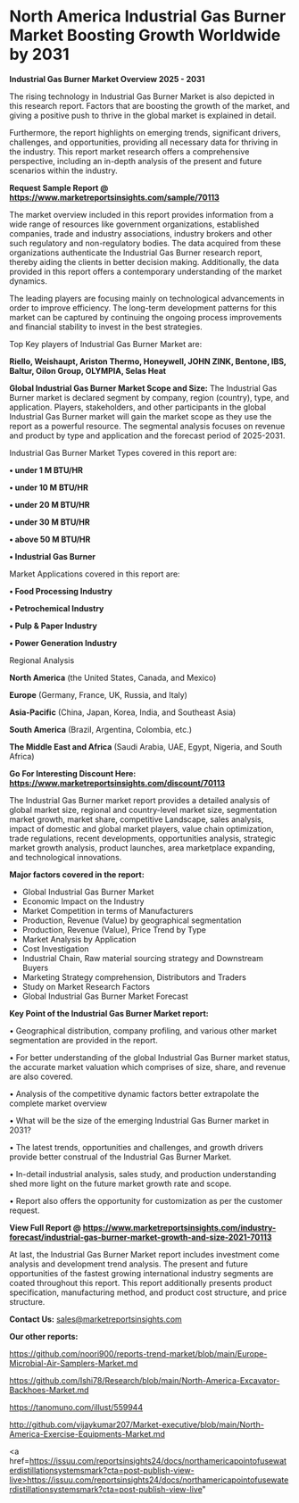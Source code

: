 # North America Industrial Gas Burner Market Boosting Growth Worldwide by 2031

<Strong> Industrial Gas Burner Market Overview 2025 - 2031</strong>

The rising technology in Industrial Gas Burner Market is also depicted in this research report. Factors that are boosting the growth of the market, and giving a positive push to thrive in the global market is explained in detail.

Furthermore, the report highlights on emerging trends, significant drivers, challenges, and opportunities, providing all necessary data for thriving in the industry. This report market research offers a comprehensive perspective, including an in-depth analysis of the present and future scenarios within the industry.

<strong>Request Sample Report @ <a href=https://www.marketreportsinsights.com/sample/70113>https://www.marketreportsinsights.com/sample/70113</a></strong>

The market overview included in this report provides information from a wide range of resources like government organizations, established companies, trade and industry associations, industry brokers and other such regulatory and non-regulatory bodies. The data acquired from these organizations authenticate the Industrial Gas Burner research report, thereby aiding the clients in better decision making. Additionally, the data provided in this report offers a contemporary understanding of the market dynamics.

The leading players are focusing mainly on technological advancements in order to improve efficiency. The long-term development patterns for this market can be captured by continuing the ongoing process improvements and financial stability to invest in the best strategies.

Top Key players of Industrial Gas Burner Market are:

<strong>Riello, Weishaupt, Ariston Thermo, Honeywell, JOHN ZINK, Bentone, IBS, Baltur, Oilon Group, OLYMPIA, Selas Heat</strong>

<strong><b>Global Industrial Gas Burner Market Scope and Size:</b></strong>
The Industrial Gas Burner market is declared segment by company, region (country), type, and application. Players, stakeholders, and other participants in the global Industrial Gas Burner market will gain the market scope as they use the report as a powerful resource. The segmental analysis focuses on revenue and product by type and application and the forecast period of 2025-2031.

Industrial Gas Burner Market Types covered in this report are:

<strong>• under 1 M BTU/HR

• under 10 M BTU/HR

• under 20 M BTU/HR

• under 30 M BTU/HR

• above 50 M BTU/HR

• Industrial Gas Burner</strong>

Market Applications covered in this report are:

<strong>• Food Processing Industry

• Petrochemical Industry

• Pulp & Paper Industry

• Power Generation Industry</strong> 

Regional Analysis

<strong>North America</strong> (the United States, Canada, and Mexico)

<strong>Europe</strong> (Germany, France, UK, Russia, and Italy)

<strong>Asia-Pacific</strong> (China, Japan, Korea, India, and Southeast Asia)

<strong>South America</strong> (Brazil, Argentina, Colombia, etc.)

<strong>The Middle East and Africa</strong> (Saudi Arabia, UAE, Egypt, Nigeria, and South Africa)

<strong>Go For Interesting Discount Here: <a href=https://www.marketreportsinsights.com/discount/70113>https://www.marketreportsinsights.com/discount/70113</a></strong>

The Industrial Gas Burner market report provides a detailed analysis of global market size, regional and country-level market size, segmentation market growth, market share, competitive Landscape, sales analysis, impact of domestic and global market players, value chain optimization, trade regulations, recent developments, opportunities analysis, strategic market growth analysis, product launches, area marketplace expanding, and technological innovations.

<strong><b>Major factors covered in the report:</b></strong>
<ul>
  <li>Global Industrial Gas Burner Market </li>
  <li>Economic Impact on the Industry</li>
  <li>Market Competition in terms of Manufacturers</li>
  <li>Production, Revenue (Value) by geographical segmentation</li>
  <li>Production, Revenue (Value), Price Trend by Type</li>
  <li>Market Analysis by Application</li>
  <li>Cost Investigation</li>
  <li>Industrial Chain, Raw material sourcing strategy and Downstream Buyers</li>
  <li>Marketing Strategy comprehension, Distributors and Traders</li>
  <li>Study on Market Research Factors</li>
  <li>Global Industrial Gas Burner Market Forecast</li>
</ul>

<strong><b>Key Point of the Industrial Gas Burner Market report:</b></strong>

• Geographical distribution, company profiling, and various other market segmentation are provided in the report.

• For better understanding of the global Industrial Gas Burner market status, the accurate market valuation which comprises of size, share, and revenue are also covered.

• Analysis of the competitive dynamic factors better extrapolate the complete market overview

• What will be the size of the emerging Industrial Gas Burner market in 2031?

• The latest trends, opportunities and challenges, and growth drivers provide better construal of the Industrial Gas Burner Market.

• In-detail industrial analysis, sales study, and production understanding shed more light on the future market growth rate and scope.

• Report also offers the opportunity for customization as per the customer request.

<strong><b>View Full Report @ <a href=https://www.marketreportsinsights.com/industry-forecast/industrial-gas-burner-market-growth-and-size-2021-70113>https://www.marketreportsinsights.com/industry-forecast/industrial-gas-burner-market-growth-and-size-2021-70113</a></b></strong>


At last, the Industrial Gas Burner Market report includes investment come analysis and development trend analysis. The present and future opportunities of the fastest growing international industry segments are coated throughout this report. This report additionally presents product specification, manufacturing method, and product cost structure, and price structure.

<strong>Contact Us:</strong>
sales@marketreportsinsights.com

<strong>Our other reports:</strong>

<a href=https://github.com/noori900/reports-trend-market/blob/main/Europe-Microbial-Air-Samplers-Market.md>https://github.com/noori900/reports-trend-market/blob/main/Europe-Microbial-Air-Samplers-Market.md</a>

<a href=https://github.com/Ishi78/Research/blob/main/North-America-Excavator-Backhoes-Market.md>https://github.com/Ishi78/Research/blob/main/North-America-Excavator-Backhoes-Market.md</a>

<a href=https://tanomuno.com/illust/559944>https://tanomuno.com/illust/559944</a>

<a href=http://github.com/vijaykumar207/Market-executive/blob/main/North-America-Exercise-Equipments-Market.md>http://github.com/vijaykumar207/Market-executive/blob/main/North-America-Exercise-Equipments-Market.md</a>

<a href=https://issuu.com/reportsinsights24/docs/northamericapointofusewaterdistillationsystemsmark?cta=post-publish-view-live>https://issuu.com/reportsinsights24/docs/northamericapointofusewaterdistillationsystemsmark?cta=post-publish-view-live</a>"
